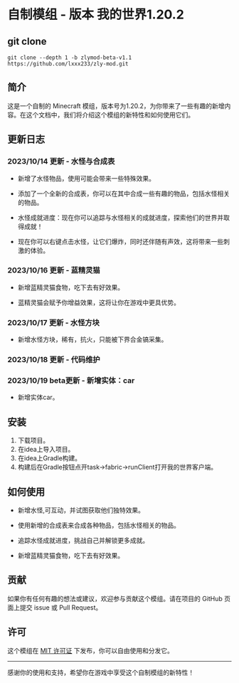 # 自制模组 - 版本 我的世界1.20.2

## git clone
```
git clone --depth 1 -b zlymod-beta-v1.1 https://github.com/lxxx233/zly-mod.git
```


## 简介

这是一个自制的 Minecraft 模组，版本号为1.20.2，为你带来了一些有趣的新增内容。在这个文档中，我们将介绍这个模组的新特性和如何使用它们。

## 更新日志

### 2023/10/14 更新 - 水怪与合成表

- 新增了水怪物品，使用可能会带来一些特殊效果。

- 添加了一个全新的合成表，你可以在其中合成一些有趣的物品，包括水怪相关的物品。

- 水怪成就进度：现在你可以追踪与水怪相关的成就进度，探索他们的世界并取得成就！

- 现在你可以右键点击水怪，让它们爆炸，同时还伴随有声效，这将带来一些刺激的体验。

### 2023/10/16 更新 - 蓝精灵猫

- 新增蓝精灵猫食物，吃下去有好效果。

- 蓝精灵猫会赋予你增益效果，这将让你在游戏中更具优势。

### 2023/10/17 更新 - 水怪方块

- 新增水怪方块，稀有，抗火，只能被下界合金镐采集。

### 2023/10/18 更新 - 代码维护

### 2023/10/19 beta更新 - 新增实体：car

- 新增实体car。

## 安装

1. 下载项目。
2. 在idea上导入项目。
3. 在idea上Gradle构建。
4. 构建后在Gradle按钮点开task->fabric->runClient打开我的世界客户端。

## 如何使用

- 新增水怪,可互动，并试图获取他们独特效果。

- 使用新增的合成表来合成各种物品，包括水怪相关的物品。

- 追踪水怪成就进度，挑战自己并解锁更多成就。

- 新增蓝精灵猫食物，吃下去有好效果。

## 贡献

如果你有任何有趣的想法或建议，欢迎参与贡献这个模组。请在项目的 GitHub 页面上提交 issue 或 Pull Request。

## 许可

这个模组在 [MIT 许可证](LICENSE) 下发布，你可以自由使用和分发它。

---

感谢你的使用和支持，希望你在游戏中享受这个自制模组的新特性！
